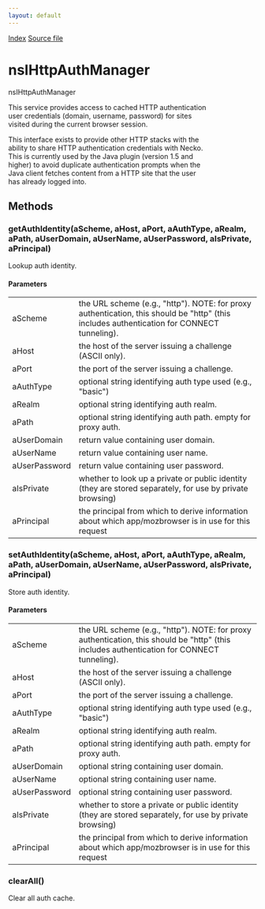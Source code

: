 ```yaml
---
layout: default
---
```

<div id='links'><a href="../index.html">Index</a>
<a href="http://dxr.mozilla.org/mozilla-central/source/netwerk/protocol/http/nsIHttpAuthManager.idl">Source file</a>
</div>

# nsIHttpAuthManager #
  
nsIHttpAuthManager  
  
This service provides access to cached HTTP authentication  
user credentials (domain, username, password) for sites  
visited during the current browser session.  
  
This interface exists to provide other HTTP stacks with the  
ability to share HTTP authentication credentials with Necko.  
This is currently used by the Java plugin (version 1.5 and  
higher) to avoid duplicate authentication prompts when the  
Java client fetches content from a HTTP site that the user  
has already logged into.  
  

## Methods ##

### getAuthIdentity(aScheme, aHost, aPort, aAuthType, aRealm, aPath, aUserDomain, aUserName, aUserPassword, aIsPrivate, aPrincipal) ###
  
Lookup auth identity.  
  
  

#### Parameters ####

<table>

<tr>
<td>aScheme</td>
<td>       the URL scheme (e.g., "http").  NOTE: for proxy authentication,  
       this should be "http" (this includes authentication for CONNECT  
       tunneling).  
</td>
</tr>

<tr>
<td>aHost</td>
<td>       the host of the server issuing a challenge (ASCII only).  
</td>
</tr>

<tr>
<td>aPort</td>
<td>       the port of the server issuing a challenge.  
</td>
</tr>

<tr>
<td>aAuthType</td>
<td>       optional string identifying auth type used (e.g., "basic")  
</td>
</tr>

<tr>
<td>aRealm</td>
<td>       optional string identifying auth realm.  
</td>
</tr>

<tr>
<td>aPath</td>
<td>       optional string identifying auth path. empty for proxy auth.  
</td>
</tr>

<tr>
<td>aUserDomain</td>
<td>       return value containing user domain.  
</td>
</tr>

<tr>
<td>aUserName</td>
<td>       return value containing user name.  
</td>
</tr>

<tr>
<td>aUserPassword</td>
<td>       return value containing user password.  
</td>
</tr>

<tr>
<td>aIsPrivate</td>
<td>       whether to look up a private or public identity (they are  
       stored separately, for use by private browsing)  
</td>
</tr>

<tr>
<td>aPrincipal</td>
<td>       the principal from which to derive information about which  
       app/mozbrowser is in use for this request  
</td>
</tr>

</table>

### setAuthIdentity(aScheme, aHost, aPort, aAuthType, aRealm, aPath, aUserDomain, aUserName, aUserPassword, aIsPrivate, aPrincipal) ###
  
Store auth identity.  
  
  

#### Parameters ####

<table>

<tr>
<td>aScheme</td>
<td>       the URL scheme (e.g., "http").  NOTE: for proxy authentication,  
       this should be "http" (this includes authentication for CONNECT  
       tunneling).  
</td>
</tr>

<tr>
<td>aHost</td>
<td>       the host of the server issuing a challenge (ASCII only).  
</td>
</tr>

<tr>
<td>aPort</td>
<td>       the port of the server issuing a challenge.  
</td>
</tr>

<tr>
<td>aAuthType</td>
<td>       optional string identifying auth type used (e.g., "basic")  
</td>
</tr>

<tr>
<td>aRealm</td>
<td>       optional string identifying auth realm.  
</td>
</tr>

<tr>
<td>aPath</td>
<td>       optional string identifying auth path. empty for proxy auth.  
</td>
</tr>

<tr>
<td>aUserDomain</td>
<td>       optional string containing user domain.  
</td>
</tr>

<tr>
<td>aUserName</td>
<td>       optional string containing user name.  
</td>
</tr>

<tr>
<td>aUserPassword</td>
<td>       optional string containing user password.  
</td>
</tr>

<tr>
<td>aIsPrivate</td>
<td>       whether to store a private or public identity (they are  
       stored separately, for use by private browsing)  
</td>
</tr>

<tr>
<td>aPrincipal</td>
<td>       the principal from which to derive information about which  
       app/mozbrowser is in use for this request  
</td>
</tr>

</table>

### clearAll() ###
  
Clear all auth cache.  
  
